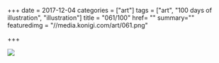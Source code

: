 +++
date = 2017-12-04
categories = ["art"]
tags = ["art", "100 days of illustration", "illustration"]
title = "061/100"
href= ""
summary=""
featuredimg = "//media.konigi.com/art/061.png"

+++

<img src="//media.konigi.com/art/061.png" />
